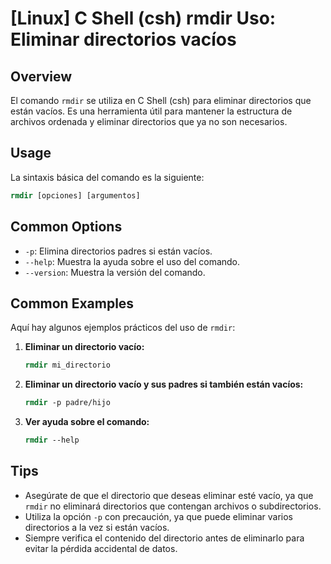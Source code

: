 # [Linux] C Shell (csh) rmdir Uso: Eliminar directorios vacíos

## Overview
El comando `rmdir` se utiliza en C Shell (csh) para eliminar directorios que están vacíos. Es una herramienta útil para mantener la estructura de archivos ordenada y eliminar directorios que ya no son necesarios.

## Usage
La sintaxis básica del comando es la siguiente:

```csh
rmdir [opciones] [argumentos]
```

## Common Options
- `-p`: Elimina directorios padres si están vacíos.
- `--help`: Muestra la ayuda sobre el uso del comando.
- `--version`: Muestra la versión del comando.

## Common Examples
Aquí hay algunos ejemplos prácticos del uso de `rmdir`:

1. **Eliminar un directorio vacío:**
   ```csh
   rmdir mi_directorio
   ```

2. **Eliminar un directorio vacío y sus padres si también están vacíos:**
   ```csh
   rmdir -p padre/hijo
   ```

3. **Ver ayuda sobre el comando:**
   ```csh
   rmdir --help
   ```

## Tips
- Asegúrate de que el directorio que deseas eliminar esté vacío, ya que `rmdir` no eliminará directorios que contengan archivos o subdirectorios.
- Utiliza la opción `-p` con precaución, ya que puede eliminar varios directorios a la vez si están vacíos.
- Siempre verifica el contenido del directorio antes de eliminarlo para evitar la pérdida accidental de datos.